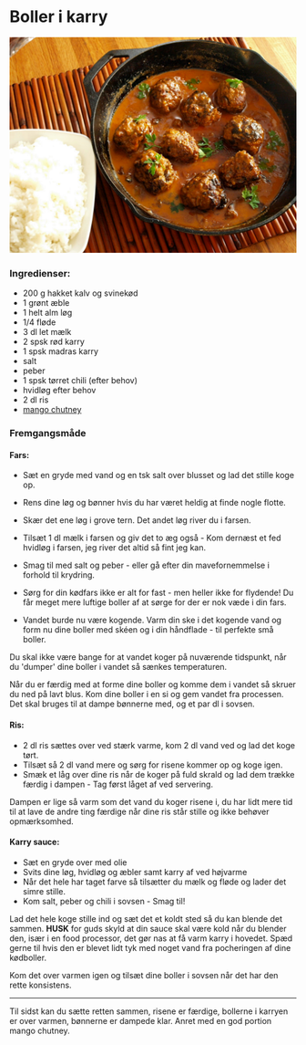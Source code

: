 # Boller i karry

![](images/boller_i_karry.JPG)

### Ingredienser:
- 200 g hakket kalv og svinekød
- 1 grønt æble
- 1 helt alm løg
- 1/4 fløde
- 3 dl let mælk
- 2 spsk rød karry
- 1 spsk madras karry
- salt
- peber
- 1 spsk tørret chili (efter behov)
- hvidløg efter behov
- 2 dl ris
- [mango chutney](mango_chutney.md)


### Fremgangsmåde
#### Fars:
- Sæt en gryde med vand og en tsk salt over blusset og lad det stille koge op.
- Rens dine løg og bønner hvis du har været heldig at finde nogle flotte.
- Skær det ene løg i grove tern. Det andet løg river du i farsen.
- Tilsæt 1 dl mælk i farsen og giv det to æg også - Kom dernæst et fed hvidløg i farsen, jeg river det altid så fint jeg kan.

- Smag til med salt og peber - eller gå efter din mavefornemmelse i forhold til krydring.
- Sørg for din kødfars ikke er alt for fast - men heller ikke for flydende! Du får meget mere luftige boller af at sørge for der er nok væde i din fars.
- Vandet burde nu være kogende. Varm din ske i det kogende vand og form nu dine boller med skéen og i din håndflade - til perfekte små boller.

Du skal ikke være bange for at vandet koger på nuværende tidspunkt, når du 'dumper' dine boller i vandet så sænkes temperaturen.

Når du er færdig med at forme dine boller og komme dem i vandet så skruer du ned på lavt blus.
Kom dine boller i en si og gem vandet fra processen. Det skal bruges til at dampe bønnerne med, og et par dl i sovsen.

#### Ris:
- 2 dl ris sættes over ved stærk varme, kom 2 dl vand ved og lad det koge tørt. 
- Tilsæt så 2 dl vand mere og sørg for risene kommer op og koge igen.
- Smæk et låg over dine ris når de koger på fuld skrald og lad dem trække færdig i dampen - Tag først låget af ved servering.

Dampen er lige så varm som det vand du koger risene i, du har lidt mere tid til at lave de andre ting færdige når dine ris står stille og ikke behøver opmærksomhed.

#### Karry sauce:
- Sæt en gryde over med olie
- Svits dine løg, hvidløg og æbler samt karry af ved højvarme
- Når det hele har taget farve så tilsætter du mælk og fløde og lader det simre stille.
- Kom salt, peber og chili i sovsen - Smag til!
 
Lad det hele koge stille ind og sæt det et koldt sted så du kan blende det sammen. __HUSK__ for guds skyld at din sauce skal være kold når du blender den, især i en food processor, det gør nas at få varm karry i hovedet.
Spæd gerne til hvis den er blevet lidt tyk med noget vand fra pocheringen af dine kødboller.

Kom det over varmen igen og tilsæt dine boller i sovsen når det har den rette konsistens.

---- 

Til sidst kan du sætte retten sammen, risene er færdige, bollerne i karryen er over varmen, bønnerne er dampede klar.
Anret med en god portion mango chutney.
